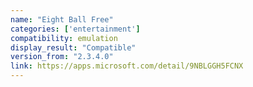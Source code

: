 ```yaml
---
name: "Eight Ball Free"
categories: ['entertainment']
compatibility: emulation
display_result: "Compatible"
version_from: "2.3.4.0"
link: https://apps.microsoft.com/detail/9NBLGGH5FCNX
---
```

